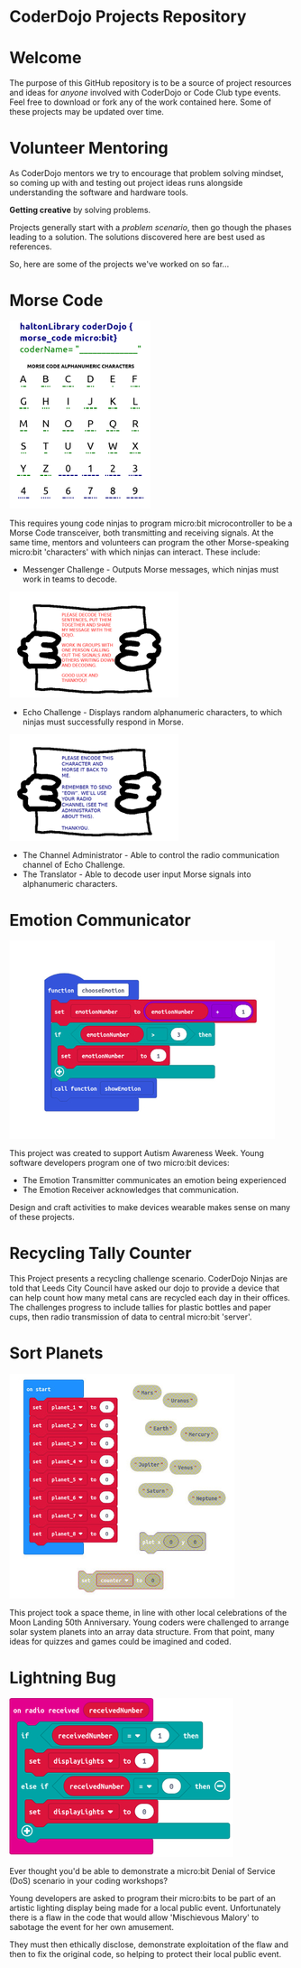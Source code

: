 CoderDojo Projects Repository
===

Welcome
===

The purpose of this GitHub repository is to be a source of project resources and ideas for _anyone_ involved with CoderDojo or Code Club type events.
Feel free to download or fork any of the work contained here. Some of these projects may be updated over time.

Volunteer Mentoring
===

As CoderDojo mentors we try to encourage that problem solving mindset, so coming up with and testing out project ideas runs alongside understanding the software and hardware tools.

**Getting creative** by solving problems. 

Projects generally start with a _problem scenario_, then go though the phases leading to a solution. The solutions discovered here are best used as references.

So, here are some of the projects we've worked on so far...

Morse Code
===

![CoderDojo Morse Code workbook cover sheet](morse_code/challenge_images/morse_alphabet_and_numbers_w250.png)

This requires young code ninjas to program micro:bit microcontroller to be a Morse Code transceiver, both transmitting and receiving signals. At the same time, mentors and volunteers can program the other Morse-speaking micro:bit 'characters' with which ninjas can interact. These include:

- Messenger Challenge - Outputs Morse messages, which ninjas must work in teams to decode.

![CoderDojo Morse Code workbook cover sheet](morse_code/challenge_images/character_messenger_challenge_w300.png)

- Echo Challenge - Displays random alphanumeric characters, to which ninjas must successfully respond in Morse.

![CoderDojo Morse Code workbook cover sheet](morse_code/challenge_images/character_echo_challenge_w300.png)

- The Channel Administrator - Able to control the radio communication channel of Echo Challenge.
- The Translator - Able to decode user input Morse signals into alphanumeric characters.

Emotion Communicator
===

![CoderDojo Emotion Communicator makecode function](emotion_communicator/makecode_function_images/childs_device_makecode_function_images/function_chooseEmotion_40.jpg)

This project was created to support Autism Awareness Week. 
Young software developers program one of two micro:bit devices:
- The Emotion Transmitter communicates an emotion being experienced
- The Emotion Receiver acknowledges that communication.

Design and craft activities to make devices wearable makes sense on many of these projects.

Recycling Tally Counter
===

This Project presents a recycling challenge scenario. 
CoderDojo Ninjas are told that Leeds City Council have asked our dojo to provide a device that can help count how many metal cans are recycled each day in their offices. The challenges progress to include tallies for plastic bottles and paper cups, then radio transmission of data to central micro:bit 'server'.

Sort Planets
===

![CoderDojo Sort Planets makecode function](sort_planets/makecode_images/on_start_challenge_80.jpg)

This project took a space theme, in line with other local celebrations of the Moon Landing 50th Anniversary.
Young coders were challenged to arrange solar system planets into an array data structure. From that point, many ideas for quizzes and games could be imagined and coded.


Lightning Bug
===

![CoderDojo Lightning Bug makecode function](lightning_bug/makecode_images/radio_lightning_140.jpg)

Ever thought you'd be able to demonstrate a micro:bit Denial of Service (DoS) scenario in your coding workshops?

Young developers are asked to program their micro:bits to be part of an artistic lighting display being made for a local public event. Unfortunately there is a flaw in the code that would allow 'Mischievous Malory' to sabotage the event for her own amusement.

They must then ethically disclose, demonstrate exploitation of the flaw and then to fix the original code, so helping to protect their local public event.
